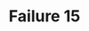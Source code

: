 ---
title: Failure 15
description: Failure of Success Criterion 4.1.2 due to implementing custom controls that do not use an accessibility API for the technology, or do so incompletely
url: https://www.w3.org/WAI/WCAG21/Techniques/failures/F15
---